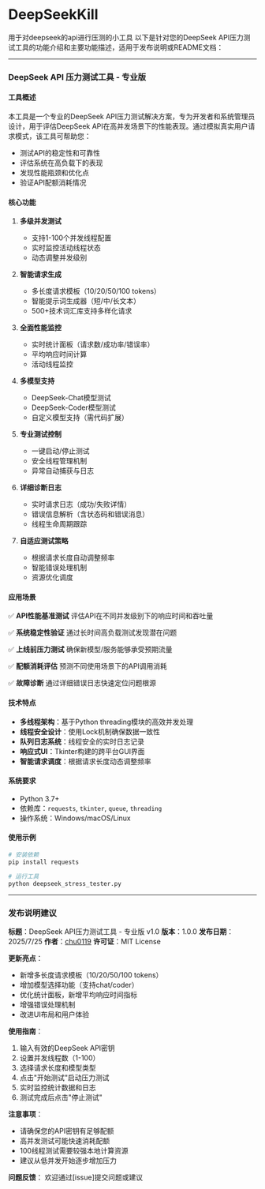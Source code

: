 # DeepSeekKill
用于对deepseek的api进行压测的小工具
以下是针对您的DeepSeek API压力测试工具的功能介绍和主要功能描述，适用于发布说明或README文档：

---

### DeepSeek API 压力测试工具 - 专业版

#### 工具概述
本工具是一个专业的DeepSeek API压力测试解决方案，专为开发者和系统管理员设计，用于评估DeepSeek API在高并发场景下的性能表现。通过模拟真实用户请求模式，该工具可帮助您：
- 测试API的稳定性和可靠性
- 评估系统在高负载下的表现
- 发现性能瓶颈和优化点
- 验证API配额消耗情况

#### 核心功能

1. **多级并发测试**
   - 支持1-100个并发线程配置
   - 实时监控活动线程状态
   - 动态调整并发级别

2. **智能请求生成**
   - 多长度请求模板（10/20/50/100 tokens）
   - 智能提示词生成器（短/中/长文本）
   - 500+技术词汇库支持多样化请求

3. **全面性能监控**
   - 实时统计面板（请求数/成功率/错误率）
   - 平均响应时间计算
   - 活动线程监控

4. **多模型支持**
   - DeepSeek-Chat模型测试
   - DeepSeek-Coder模型测试
   - 自定义模型支持（需代码扩展）

5. **专业测试控制**
   - 一键启动/停止测试
   - 安全线程管理机制
   - 异常自动捕获与日志

6. **详细诊断日志**
   - 实时请求日志（成功/失败详情）
   - 错误信息解析（含状态码和错误消息）
   - 线程生命周期跟踪

7. **自适应测试策略**
   - 根据请求长度自动调整频率
   - 智能错误处理机制
   - 资源优化调度

#### 应用场景

✅ **API性能基准测试**
评估API在不同并发级别下的响应时间和吞吐量

✅ **系统稳定性验证**
通过长时间高负载测试发现潜在问题

✅ **上线前压力测试**
确保新模型/服务能够承受预期流量

✅ **配额消耗评估**
预测不同使用场景下的API调用消耗

✅ **故障诊断**
通过详细错误日志快速定位问题根源

#### 技术特点

- **多线程架构**：基于Python threading模块的高效并发处理
- **线程安全设计**：使用Lock机制确保数据一致性
- **队列日志系统**：线程安全的实时日志记录
- **响应式UI**：Tkinter构建的跨平台GUI界面
- **智能请求调度**：根据请求长度动态调整频率

#### 系统要求
- Python 3.7+
- 依赖库：`requests`, `tkinter`, `queue`, `threading`
- 操作系统：Windows/macOS/Linux

#### 使用示例
```bash
# 安装依赖
pip install requests

# 运行工具
python deepseek_stress_tester.py
```

---

### 发布说明建议

**标题**：DeepSeek API压力测试工具 - 专业版 v1.0
**版本**：1.0.0
**发布日期**：2025/7/25
**作者**：[chu0119](https://github.com/chu0119)
**许可证**：MIT License

**更新亮点**：
- 新增多长度请求模板（10/20/50/100 tokens）
- 增加模型选择功能（支持chat/coder）
- 优化统计面板，新增平均响应时间指标
- 增强错误处理机制
- 改进UI布局和用户体验

**使用指南**：
1. 输入有效的DeepSeek API密钥
2. 设置并发线程数（1-100）
3. 选择请求长度和模型类型
4. 点击"开始测试"启动压力测试
5. 实时监控统计数据和日志
6. 测试完成后点击"停止测试"

**注意事项**：
- 请确保您的API密钥有足够配额
- 高并发测试可能快速消耗配额
- 100线程测试需要较强本地计算资源
- 建议从低并发开始逐步增加压力

**问题反馈**：
欢迎通过[issue]提交问题或建议
